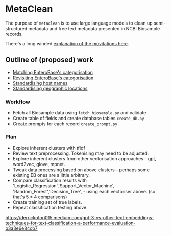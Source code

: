# MetaClean

The purpose of `metaclean` is to use large language models to clean up semi-structured metadata 
and free text metadata presented in NCBI Biosample records. 

There's a long winded [explanation of the movitations here](doc/motivations.md). 

## Outline of (proposed) work

* [Matching EnteroBase's categorisation](doc/matching_enterobase.md)
* [Revisiting EnteroBase's categorisation](doc/revisiting_enterobase.md)
* [Standardising host names](doc/standardising_hostname.md)
* [Standardising geographic locations](doc/standardising_geoloc.md)


### Workflow 

* Fetch all Biosample data using `fetch_biosample.py` and validate 
* Create table of fields and create database tables `create_db.py`
* Create prompts for each record `create_prompt.py`


### Plan 

* Explore inherent clusters with tfidf
* Review text preprocessing. Tokenising may need to be adjusted.
* Explore inherent clusters from other vectorisation approaches - gpt, word2vec, glove, mpnet. 
* Tweak data processing based on above clusters - perhaps some existing EB ones are a little arbitrary. 
* Compare classification results with 'Logistic_Regression','Support_Vector_Machine', 'Random_Forest','Decision_Tree', - using each vectoriser above. (so that's 5 * 4 comparisons)
* Create training set of true labels.
* Repeat classification testing above.

https://derrickofori015.medium.com/gpt-3-vs-other-text-embeddings-techniques-for-text-classification-a-performance-evaluation-b3a3e6e84cb7
